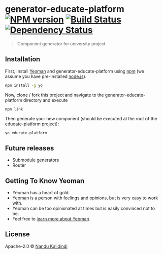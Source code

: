 # generator-educate-platform [![NPM version][npm-image]][npm-url] [![Build Status][travis-image]][travis-url] [![Dependency Status][daviddm-image]][daviddm-url]
> Component generator for university project

## Installation

First, install [Yeoman](http://yeoman.io) and generator-educate-platform using [npm](https://www.npmjs.com/) (we assume you have pre-installed [node.js](https://nodejs.org/)).

```bash
npm install -g yo
```

Now, clone / fork this project and navigate to the generator-educate-platform directory and execute

```bash
npm link
```

Then generate your new component (should be executed at the root of the educate-platform project):

```bash
yo educate-platform
```

## Future releases

 * Submodule generators
 * Router 

## Getting To Know Yeoman

 * Yeoman has a heart of gold.
 * Yeoman is a person with feelings and opinions, but is very easy to work with.
 * Yeoman can be too opinionated at times but is easily convinced not to be.
 * Feel free to [learn more about Yeoman](http://yeoman.io/).

## License

Apache-2.0 © [Nandu Kalidindi](https://nandukalidindi.github.io)


[npm-image]: https://badge.fury.io/js/generator-educate-platform.svg
[npm-url]: https://npmjs.org/package/generator-educate-platform
[travis-image]: https://travis-ci.org/nandukalidindi/generator-educate-platform.svg?branch=master
[travis-url]: https://travis-ci.org/nandukalidindi/generator-educate-platform
[daviddm-image]: https://david-dm.org/nandukalidindi/generator-educate-platform.svg?theme=shields.io
[daviddm-url]: https://david-dm.org/nandukalidindi/generator-educate-platform
